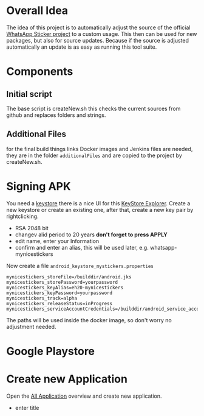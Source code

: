 # Overall Idea
The idea of this project is to automatically adjust the source of the official [WhatsApp Sticker project](https://github.com/WhatsApp/stickers/|) to a custom usage. This then can be used for new packages, but also for source updates.
Because if the source is adjusted automatically an update is as easy as running this tool suite.

# Components
## Initial script
The base script is createNew.sh this checks the current sources from github and replaces folders and strings.

## Additional Files
for the final build things links Docker images and Jenkins files are needed, they are in the folder `additionalFiles` and are copied to the project by createNew.sh.

# Signing APK
You need a [keystore](https://docs.oracle.com/cd/E19509-01/820-3503/ggfen/index.html) there is a nice UI for this [ KeyStore Explorer](https://keystore-explorer.org/).
Create a new keystore or create an existing one, after that, create a new key pair by rightclicking.
* RSA 2048 bit
* changev alid period to 20 years **don't forget to press APPLY**
* edit name, enter your Information
* confirm and enter an alias, this will be used later, e.g. whatsapp-mynicestickers

Now create a file `android_keystore_mystickers.properties`
```properties
mynicestickers_storeFile=/builddir/android.jks
mynicestickers_storePassword=yourpassword
mynicestickers_keyAlias=eh20-mynicestickers
mynicestickers_keyPassword=yourpassword
mynicestickers_track=alpha
mynicestickers_releaseStatus=inProgress
mynicestickers_serviceAccountCredentials=/builddir/android_service_account.json
```
The paths will be used inside the docker image, so don't worry no adjustment needed.

# Google Playstore

# Create new Application
Open the [All Application](https://play.google.com/apps/publish/) overview and create new application.
* enter title


